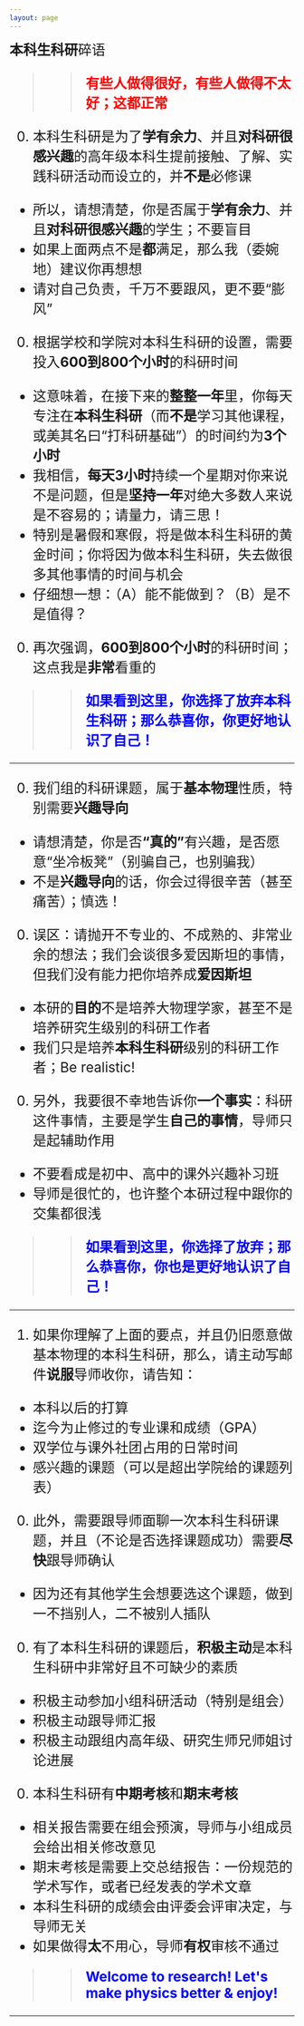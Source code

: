 ```yaml
---
layout: page
---
```


<big><big><big> **本科生科研**碎语

>> <font color="red"><b>有些人做得很好，有些人做得不太好；这都正常</b></font>

0. 本科生科研是为了**学有余力**、并且**对科研很感兴趣**的高年级本科生提前接触、了解、实践科研活动而设立的，并**不是**必修课
  - 所以，请想清楚，你是否属于**学有余力**、并且**对科研很感兴趣**的学生；不要盲目
  - 如果上面两点不是**都**满足，那么我（委婉地）建议你再想想
  - 请对自己负责，千万不要跟风，更不要“膨风”

0. 根据学校和学院对本科生科研的设置，需要投入**600到800个小时**的科研时间
  - 这意味着，在接下来的**整整一年**里，你每天专注在**本科生科研**（而**不是**学习其他课程，或美其名曰“打科研基础”）的时间约为**3个小时**
  - 我相信，**每天3小时**持续一个星期对你来说不是问题，但是**坚持一年**对绝大多数人来说是不容易的；请量力，请三思！
  - 特别是暑假和寒假，将是做本科生科研的黄金时间；你将因为做本科生科研，失去做很多其他事情的时间与机会
  - 仔细想一想：（A）能不能做到？（B）是不是值得？

0. 再次强调，**600到800个小时**的科研时间；这点我是**非常**看重的

>> <font color="blue"><b>如果看到这里，你选择了放弃本科生科研；那么恭喜你，你更好地认识了自己！</b></font>

---

0. 我们组的科研课题，属于**基本物理**性质，特别需要**兴趣导向**
  - 请想清楚，你是否<b>“真的”</b>有兴趣，是否愿意“坐冷板凳”（别骗自己，也别骗我）
  - 不是**兴趣导向**的话，你会过得很辛苦（甚至痛苦）；慎选！

0. 误区：请抛开不专业的、不成熟的、非常业余的想法；我们会谈很多爱因斯坦的事情，但我们没有能力把你培养成**爱因斯坦**
  - 本研的**目的**不是培养大物理学家，甚至不是培养研究生级别的科研工作者
  - 我们只是培养**本科生科研**级别的科研工作者；Be realistic!

0. 另外，我要很不幸地告诉你**一个事实**：科研这件事情，主要是学生**自己的事情**，导师只是起辅助作用
  - 不要看成是初中、高中的课外兴趣补习班
  - 导师是很忙的，也许整个本研过程中跟你的交集都很浅

>> <font color="blue"><b>如果看到这里，你选择了放弃；那么恭喜你，你也是更好地认识了自己！</b></font>

---

1. 如果你理解了上面的要点，并且仍旧愿意做基本物理的本科生科研，那么，请主动写邮件**说服**导师收你，请告知：
  - 本科以后的打算
  - 迄今为止修过的专业课和成绩（GPA）
  - 双学位与课外社团占用的日常时间
  - 感兴趣的课题（可以是超出学院给的课题列表）

0. 此外，需要跟导师面聊一次本科生科研课题，并且（不论是否选择课题成功）需要**尽快**跟导师确认
  - 因为还有其他学生会想要选这个课题，做到一不挡别人，二不被别人插队

0. 有了本科生科研的课题后，**积极主动**是本科生科研中非常好且不可缺少的素质
  - 积极主动参加小组科研活动（特别是组会）
  - 积极主动跟导师汇报
  - 积极主动跟组内高年级、研究生师兄师姐讨论进展

0. 本科生科研有**中期考核**和**期末考核**
  - 相关报告需要在组会预演，导师与小组成员会给出相关修改意见
  - 期末考核是需要上交总结报告：一份规范的学术写作，或者已经发表的学术文章
  - 本科生科研的成绩会由评委会评审决定，与导师无关
  - 如果做得**太**不用心，导师**有权**审核不通过

>> <font color="blue"><b>Welcome to research! Let's make physics better & enjoy!</b></font>

---